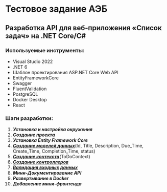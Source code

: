# Тестовое задание АЭБ
 
## Разработка API для веб-приложения «Список задач» на .NET Core/C#

### Используемые инструменты:

- Visual Studio 2022
- .NET 6
- Шаблон проектирования ASP.NET Core Web API
- EntityFrameworkCore
- Swagger
- FluentValidation
- PostgreSQL
- Docker Desktop
- React

### Шаги разработки:

1. ***Установка и настройка окружения***
2. ***Создание проекта***
3. ***Установка Entity Framework Core***
4. [***Создание моделей данных***](test_aeb/test_aeb/Models/ToDo_model.cs)(Id, Title, Description, Due_Time, Create_Time, Completion_Time, status)
5. [***Создание контекста***](test_aeb/test_aeb/Context/ToDo_Context.cs)(ToDoContext)
6. [***Создание контроллеров***](test_aeb/test_aeb/Controllers/ToDoController.cs)
7. [***Валидация входных данных***](test_aeb/test_aeb/Validators/TaskValidator.cs)
8. ***Мини-Документирование API***
9. ***Развертывание в Docker***
10. ***Добавление мини-фронтенда***